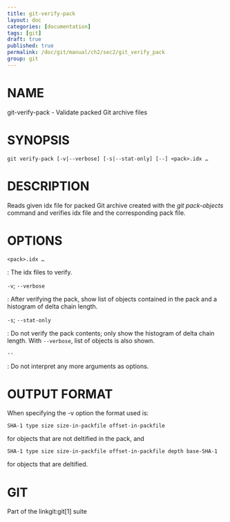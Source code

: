 ```yaml
---
title: git-verify-pack
layout: doc
categories: [documentation]
tags: [git]
draft: true
published: true
permalink: /doc/git/manual/ch2/sec2/git_verify_pack
group: git
---
```


NAME
====

git-verify-pack - Validate packed Git archive files

SYNOPSIS
========

    git verify-pack [-v|--verbose] [-s|--stat-only] [--] <pack>.idx …

DESCRIPTION
===========

Reads given idx file for packed Git archive created with the *git pack-objects* command and verifies idx file and the corresponding pack file.

OPTIONS
=======

`<pack>.idx …`

:   The idx files to verify.

`-v`; `--verbose`

:   After verifying the pack, show list of objects contained in the pack and a histogram of delta chain length.

`-s`; `--stat-only`

:   Do not verify the pack contents; only show the histogram of delta chain length. With `--verbose`, list of objects is also shown.

`--`

:   Do not interpret any more arguments as options.

OUTPUT FORMAT
=============

When specifying the -v option the format used is:

    SHA-1 type size size-in-packfile offset-in-packfile

for objects that are not deltified in the pack, and

    SHA-1 type size size-in-packfile offset-in-packfile depth base-SHA-1

for objects that are deltified.

GIT
===

Part of the linkgit:git\[1\] suite
